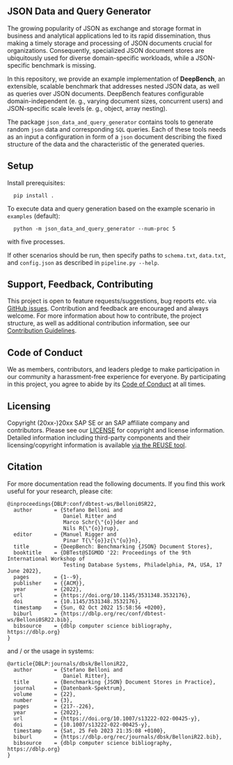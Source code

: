 ## JSON Data and Query Generator

The growing popularity of JSON as exchange and storage format in business and analytical applications led to its rapid dissemination, thus making a timely storage and processing of JSON documents crucial for organizations. Consequently, specialized JSON document stores are ubiquitously used for diverse domain-specific workloads, while a JSON-specific benchmark is missing.

In this repository, we provide an example implementation of **DeepBench**, an extensible, scalable benchmark that addresses nested JSON data, as well as queries over JSON documents. DeepBench features configurable domain-independent (e. g., varying document sizes, concurrent users) and JSON-specific scale levels (e. g., object, array nesting).

The package `json_data_and_query_generator` contains tools to generate random `json` data and corresponding `SQL` queries.
Each of these tools needs as an input a configuration in form of a `json` document describing the fixed structure of the data and the characteristic of the generated queries.

## Setup

Install prerequisites:

```
  pip install .
```

To execute data and query generation based on the example scenario in `examples` (default):

```
  python -m json_data_and_query_generator --num-proc 5
```

with five processes.

If other scenarios should be run, then specify paths to `schema.txt`, `data.txt`, and `config.json` as described in `pipeline.py --help`.

## Support, Feedback, Contributing

This project is open to feature requests/suggestions, bug reports etc. via [GitHub issues](https://github.com/SAP/json-data-and-query-generator/issues). Contribution and feedback are encouraged and always welcome. For more information about how to contribute, the project structure, as well as additional contribution information, see our [Contribution Guidelines](CONTRIBUTING.md).

## Code of Conduct

We as members, contributors, and leaders pledge to make participation in our community a harassment-free experience for everyone. By participating in this project, you agree to abide by its [Code of Conduct](https://github.com/SAP/.github/blob/main/CODE_OF_CONDUCT.md) at all times.

## Licensing

Copyright (20xx-)20xx SAP SE or an SAP affiliate company and <your-project> contributors. Please see our [LICENSE](LICENSE) for copyright and license information. Detailed information including third-party components and their licensing/copyright information is available [via the REUSE tool](https://api.reuse.software/info/github.com/SAP/json-data-and-query-generator).

## Citation

For more documentation read the following documents. If you find this work useful for your research, please cite:

```
@inproceedings{DBLP:conf/dbtest-ws/Belloni0SR22,
  author       = {Stefano Belloni and
                  Daniel Ritter and
                  Marco Schr{\"{o}}der and
                  Nils R{\"{o}}rup},
  editor       = {Manuel Rigger and
                  Pinar T{\"{o}}z{\"{u}}n},
  title        = {DeepBench: Benchmarking {JSON} Document Stores},
  booktitle    = {DBTest@SIGMOD '22: Proceedings of the 9th International Workshop of
                  Testing Database Systems, Philadelphia, PA, USA, 17 June 2022},
  pages        = {1--9},
  publisher    = {{ACM}},
  year         = {2022},
  url          = {https://doi.org/10.1145/3531348.3532176},
  doi          = {10.1145/3531348.3532176},
  timestamp    = {Sun, 02 Oct 2022 15:58:56 +0200},
  biburl       = {https://dblp.org/rec/conf/dbtest-ws/Belloni0SR22.bib},
  bibsource    = {dblp computer science bibliography, https://dblp.org}
}
```
and / or the usage in systems:

```
@article{DBLP:journals/dbsk/BelloniR22,
  author       = {Stefano Belloni and
                  Daniel Ritter},
  title        = {Benchmarking {JSON} Document Stores in Practice},
  journal      = {Datenbank-Spektrum},
  volume       = {22},
  number       = {3},
  pages        = {217--226},
  year         = {2022},
  url          = {https://doi.org/10.1007/s13222-022-00425-y},
  doi          = {10.1007/s13222-022-00425-y},
  timestamp    = {Sat, 25 Feb 2023 21:35:08 +0100},
  biburl       = {https://dblp.org/rec/journals/dbsk/BelloniR22.bib},
  bibsource    = {dblp computer science bibliography, https://dblp.org}
}
```
